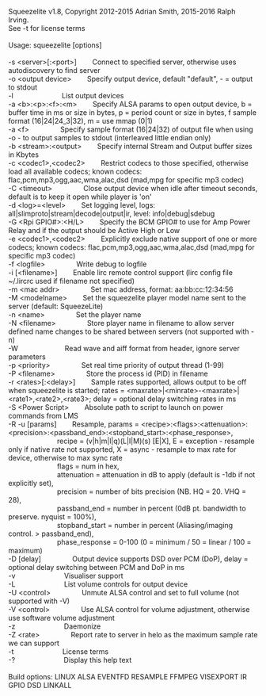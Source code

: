 Squeezelite v1.8, Copyright 2012-2015 Adrian Smith, 2015-2016 Ralph Irving.<br>
See -t for license terms<br>
<br>
Usage: squeezelite [options]<br>
<br>
  -s \<server>[:\<port>]&nbsp;&nbsp;&nbsp;&nbsp;&nbsp;&nbsp;&nbsp;&nbsp;Connect to specified server, otherwise uses autodiscovery to find server<br>
  -o \<output device>&nbsp;&nbsp;&nbsp;&nbsp;&nbsp;&nbsp;&nbsp;&nbsp;Specify output device, default "default", - = output to stdout<br>
  -l &nbsp;&nbsp;&nbsp;&nbsp;&nbsp;&nbsp;&nbsp;&nbsp;&nbsp;&nbsp;&nbsp;&nbsp;&nbsp;&nbsp;&nbsp;&nbsp;&nbsp;&nbsp;&nbsp;&nbsp;&nbsp;&nbsp;&nbsp;&nbsp;List output devices<br>
  -a \<b>:\<p>:\<f>:\<m>&nbsp;&nbsp;&nbsp;&nbsp;&nbsp;&nbsp;&nbsp;&nbsp;Specify ALSA params to open output device, b = buffer time in ms or size in bytes, p = period count or size in bytes, f sample format (16|24|24_3|32), m = use mmap (0|1)<br>
  -a \<f>&nbsp;&nbsp;&nbsp;&nbsp;&nbsp;&nbsp;&nbsp;&nbsp;&nbsp;&nbsp;&nbsp;&nbsp;&nbsp;&nbsp;&nbsp;&nbsp;Specify sample format (16|24|32) of output file when using -o - to output samples to stdout (interleaved little endian only)<br>
  -b \<stream>:\<output>&nbsp;&nbsp;&nbsp;&nbsp;&nbsp;&nbsp;&nbsp;&nbsp;Specify internal Stream and Output buffer sizes in Kbytes<br>
  -c \<codec1>,\<codec2>&nbsp;&nbsp;&nbsp;&nbsp;&nbsp;&nbsp;&nbsp;&nbsp;Restrict codecs to those specified, otherwise load all available codecs; known codecs: flac,pcm,mp3,ogg,aac,wma,alac,dsd (mad,mpg for specific mp3 codec)<br>
  -C \<timeout>&nbsp;&nbsp;&nbsp;&nbsp;&nbsp;&nbsp;&nbsp;&nbsp;&nbsp;&nbsp;&nbsp;&nbsp;&nbsp;&nbsp;&nbsp;&nbsp;Close output device when idle after timeout seconds, default is to keep it open while player is 'on'<br>
  -d \<log>=\<level>&nbsp;&nbsp;&nbsp;&nbsp;&nbsp;&nbsp;&nbsp;&nbsp;Set logging level, logs: all|slimproto|stream|decode|output|ir, level: info|debug|sdebug<br>
  -G \<Rpi GPIO#>:\<H/L>&nbsp;&nbsp;&nbsp;&nbsp;&nbsp;&nbsp;&nbsp;&nbsp;Specify the BCM GPIO# to use for Amp Power Relay and if the output should be Active High or Low<br>
  -e \<codec1>,\<codec2>&nbsp;&nbsp;&nbsp;&nbsp;&nbsp;&nbsp;&nbsp;&nbsp;Explicitly exclude native support of one or more codecs; known codecs: flac,pcm,mp3,ogg,aac,wma,alac,dsd (mad,mpg for specific mp3 codec)<br>
  -f \<logfile>&nbsp;&nbsp;&nbsp;&nbsp;&nbsp;&nbsp;&nbsp;&nbsp;&nbsp;&nbsp;&nbsp;&nbsp;&nbsp;&nbsp;&nbsp;&nbsp;Write debug to logfile<br>
  -i [\<filename>]&nbsp;&nbsp;&nbsp;&nbsp;&nbsp;&nbsp;&nbsp;&nbsp;Enable lirc remote control support (lirc config file ~/.lircrc used if filename not specified)<br>
  -m \<mac addr>&nbsp;&nbsp;&nbsp;&nbsp;&nbsp;&nbsp;&nbsp;&nbsp;&nbsp;&nbsp;&nbsp;&nbsp;&nbsp;&nbsp;&nbsp;&nbsp;Set mac address, format: aa:bb:cc:12:34:56<br>
  -M \<modelname>&nbsp;&nbsp;&nbsp;&nbsp;&nbsp;&nbsp;&nbsp;&nbsp;Set the squeezelite player model name sent to the server (default: SqueezeLite)<br>
  -n \<name>&nbsp;&nbsp;&nbsp;&nbsp;&nbsp;&nbsp;&nbsp;&nbsp;&nbsp;&nbsp;&nbsp;&nbsp;&nbsp;&nbsp;&nbsp;&nbsp;Set the player name<br>
  -N \<filename>&nbsp;&nbsp;&nbsp;&nbsp;&nbsp;&nbsp;&nbsp;&nbsp;&nbsp;&nbsp;&nbsp;&nbsp;&nbsp;&nbsp;&nbsp;&nbsp;Store player name in filename to allow server defined name changes to be shared between servers (not supported with -n)<br>
  -W&nbsp;&nbsp;&nbsp;&nbsp;&nbsp;&nbsp;&nbsp;&nbsp;&nbsp;&nbsp;&nbsp;&nbsp;&nbsp;&nbsp;&nbsp;&nbsp;&nbsp;&nbsp;&nbsp;&nbsp;&nbsp;&nbsp;&nbsp;&nbsp;Read wave and aiff format from header, ignore server parameters<br>
  -p \<priority>&nbsp;&nbsp;&nbsp;&nbsp;&nbsp;&nbsp;&nbsp;&nbsp;&nbsp;&nbsp;&nbsp;&nbsp;&nbsp;&nbsp;&nbsp;&nbsp;Set real time priority of output thread (1-99)<br>
  -P \<filename>&nbsp;&nbsp;&nbsp;&nbsp;&nbsp;&nbsp;&nbsp;&nbsp;&nbsp;&nbsp;&nbsp;&nbsp;&nbsp;&nbsp;&nbsp;&nbsp;Store the process id (PID) in filename<br>
  -r \<rates>[:\<delay>]&nbsp;&nbsp;&nbsp;&nbsp;&nbsp;&nbsp;&nbsp;&nbsp;Sample rates supported, allows output to be off when squeezelite is started; rates = \<maxrate>|\<minrate>-\<maxrate>|\<rate1>,\<rate2>,\<rate3>; delay = optional delay switching rates in ms<br>
  -S \<Power Script>&nbsp;&nbsp;&nbsp;&nbsp;&nbsp;&nbsp;&nbsp;&nbsp;Absolute path to script to launch on power commands from LMS<br>
  -R -u [params]&nbsp;&nbsp;&nbsp;&nbsp;&nbsp;&nbsp;&nbsp;&nbsp;Resample, params = \<recipe>:\<flags>:\<attenuation>:\<precision>:\<passband_end>:\<stopband_start>:\<phase_response>,<br>
  &nbsp;&nbsp;&nbsp;&nbsp;&nbsp;&nbsp;&nbsp;&nbsp;&nbsp;&nbsp;&nbsp;&nbsp;&nbsp;&nbsp;&nbsp;&nbsp;&nbsp;&nbsp;&nbsp;&nbsp;&nbsp;&nbsp;&nbsp;&nbsp; recipe = (v|h|m|l|q)(L|I|M)(s) [E|X], E = exception - resample only if native rate not supported, X = async - resample to max rate for device, otherwise to max sync rate<br>
  &nbsp;&nbsp;&nbsp;&nbsp;&nbsp;&nbsp;&nbsp;&nbsp;&nbsp;&nbsp;&nbsp;&nbsp;&nbsp;&nbsp;&nbsp;&nbsp;&nbsp;&nbsp;&nbsp;&nbsp;&nbsp;&nbsp;&nbsp;&nbsp; flags = num in hex,<br>
  &nbsp;&nbsp;&nbsp;&nbsp;&nbsp;&nbsp;&nbsp;&nbsp;&nbsp;&nbsp;&nbsp;&nbsp;&nbsp;&nbsp;&nbsp;&nbsp;&nbsp;&nbsp;&nbsp;&nbsp;&nbsp;&nbsp;&nbsp;&nbsp; attenuation = attenuation in dB to apply (default is -1db if not explicitly set),<br>
  &nbsp;&nbsp;&nbsp;&nbsp;&nbsp;&nbsp;&nbsp;&nbsp;&nbsp;&nbsp;&nbsp;&nbsp;&nbsp;&nbsp;&nbsp;&nbsp;&nbsp;&nbsp;&nbsp;&nbsp;&nbsp;&nbsp;&nbsp;&nbsp; precision = number of bits precision (NB. HQ = 20. VHQ = 28),<br>
  &nbsp;&nbsp;&nbsp;&nbsp;&nbsp;&nbsp;&nbsp;&nbsp;&nbsp;&nbsp;&nbsp;&nbsp;&nbsp;&nbsp;&nbsp;&nbsp;&nbsp;&nbsp;&nbsp;&nbsp;&nbsp;&nbsp;&nbsp;&nbsp; passband_end = number in percent (0dB pt. bandwidth to preserve. nyquist = 100%),<br>
  &nbsp;&nbsp;&nbsp;&nbsp;&nbsp;&nbsp;&nbsp;&nbsp;&nbsp;&nbsp;&nbsp;&nbsp;&nbsp;&nbsp;&nbsp;&nbsp;&nbsp;&nbsp;&nbsp;&nbsp;&nbsp;&nbsp;&nbsp;&nbsp; stopband_start = number in percent (Aliasing/imaging control. > passband_end),<br>
  &nbsp;&nbsp;&nbsp;&nbsp;&nbsp;&nbsp;&nbsp;&nbsp;&nbsp;&nbsp;&nbsp;&nbsp;&nbsp;&nbsp;&nbsp;&nbsp;&nbsp;&nbsp;&nbsp;&nbsp;&nbsp;&nbsp;&nbsp;&nbsp; phase_response = 0-100 (0 = minimum / 50 = linear / 100 = maximum)<br>
  -D [delay]&nbsp;&nbsp;&nbsp;&nbsp;&nbsp;&nbsp;&nbsp;&nbsp;&nbsp;&nbsp;&nbsp;&nbsp;&nbsp;&nbsp;&nbsp;&nbsp;Output device supports DSD over PCM (DoP), delay = optional delay switching between PCM and DoP in ms<br>
  -v &nbsp;&nbsp;&nbsp;&nbsp;&nbsp;&nbsp;&nbsp;&nbsp;&nbsp;&nbsp;&nbsp;&nbsp;&nbsp;&nbsp;&nbsp;&nbsp;&nbsp;&nbsp;&nbsp;&nbsp;&nbsp;&nbsp;&nbsp;&nbsp;Visualiser support<br>
  -L &nbsp;&nbsp;&nbsp;&nbsp;&nbsp;&nbsp;&nbsp;&nbsp;&nbsp;&nbsp;&nbsp;&nbsp;&nbsp;&nbsp;&nbsp;&nbsp;&nbsp;&nbsp;&nbsp;&nbsp;&nbsp;&nbsp;&nbsp;&nbsp;List volume controls for output device<br>
  -U \<control>&nbsp;&nbsp;&nbsp;&nbsp;&nbsp;&nbsp;&nbsp;&nbsp;&nbsp;&nbsp;&nbsp;&nbsp;&nbsp;&nbsp;&nbsp;&nbsp;Unmute ALSA control and set to full volume (not supported with -V)<br>
  -V \<control>&nbsp;&nbsp;&nbsp;&nbsp;&nbsp;&nbsp;&nbsp;&nbsp;&nbsp;&nbsp;&nbsp;&nbsp;&nbsp;&nbsp;&nbsp;&nbsp;Use ALSA control for volume adjustment, otherwise use software volume adjustment<br>
  -z &nbsp;&nbsp;&nbsp;&nbsp;&nbsp;&nbsp;&nbsp;&nbsp;&nbsp;&nbsp;&nbsp;&nbsp;&nbsp;&nbsp;&nbsp;&nbsp;&nbsp;&nbsp;&nbsp;&nbsp;&nbsp;&nbsp;&nbsp;&nbsp;Daemonize<br>
  -Z \<rate>&nbsp;&nbsp;&nbsp;&nbsp;&nbsp;&nbsp;&nbsp;&nbsp;&nbsp;&nbsp;&nbsp;&nbsp;&nbsp;&nbsp;&nbsp;&nbsp;Report rate to server in helo as the maximum sample rate we can support<br>
  -t &nbsp;&nbsp;&nbsp;&nbsp;&nbsp;&nbsp;&nbsp;&nbsp;&nbsp;&nbsp;&nbsp;&nbsp;&nbsp;&nbsp;&nbsp;&nbsp;&nbsp;&nbsp;&nbsp;&nbsp;&nbsp;&nbsp;&nbsp;&nbsp;License terms<br>
  -? &nbsp;&nbsp;&nbsp;&nbsp;&nbsp;&nbsp;&nbsp;&nbsp;&nbsp;&nbsp;&nbsp;&nbsp;&nbsp;&nbsp;&nbsp;&nbsp;&nbsp;&nbsp;&nbsp;&nbsp;&nbsp;&nbsp;&nbsp;&nbsp;Display this help text<br>
<br>
Build options: LINUX ALSA EVENTFD RESAMPLE FFMPEG VISEXPORT IR GPIO DSD LINKALL<br>
